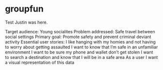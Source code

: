 # groupfun

Test
Justin was here.

Target audience:  Young socialites
Problem addressed: Safe travel between social settings
Primary goal: Promote safety and prevent criminal deviant activity
Essential user stories:
	I like hanging with my homies and not having to worry about getting assaulted
	I want to know that I’m safe in an unfamiliar environment
	I want to be sure my phone and wallet don’t get stolen
I want to search a destination and know that I will be in a safe area
As a user I want a visual representation of this data

























































